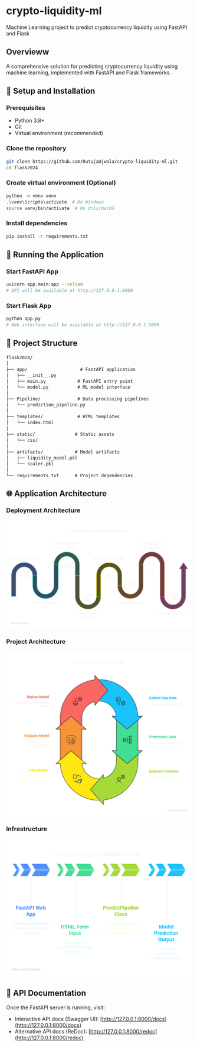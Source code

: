 # crypto-liquidity-ml

Machine Learning project to predict cryptocurrency liquidity using FastAPI and Flask

## Overvieww

A comprehensive solution for predicting cryptocurrency liquidity using machine learning, implemented with FastAPI and Flask frameworks.

## 🔧 Setup and Installation

### Prerequisites

- Python 3.8+
- Git
- Virtual environment (recommended)

### Clone the repository

```bash
git clone https://github.com/RutujaUjwala/crypto-liquidity-ml.git
cd flask2024
```

### Create virtual environment (Optional)

```bash
python -m venv venv
.\venv\Scripts\activate  # On Windows
source venv/bin/activate  # On Unix/macOS
```

### Install dependencies

```bash
pip install -r requirements.txt
```

## 🚀 Running the Application

### Start FastAPI App

```bash
uvicorn app.main:app --reload
# API will be available at http://127.0.0.1:8000
```

### Start Flask App

```bash
python app.py
# Web interface will be available at http://127.0.0.1:5000
```

## 📂 Project Structure

```blash
flask2024/
│
├── app/                    # FastAPI application
│   ├── __init__.py
│   ├── main.py            # FastAPI entry point
│   └── model.py           # ML model interface
│
├── Pipeline/              # Data processing pipelines
│   └── prediction_pipeline.py
│
├── templates/             # HTML templates
│   └── index.html
│
├── static/               # Static assets
│   └── css/
│
├── artifacts/            # Model artifacts
│   ├── liquidity_model.pkl
│   └── scaler.pkl
│
└── requirements.txt      # Project dependencies
```

## 🌐 Application Architecture

### Deployment Architecture

![Deployment Architecture](reports/figures/depolyment_artitecture.png)

### Project Architecture

![Project Architecture](./reports/figures/Project_Architecture.png)

### Infrastructure

![Project Infrastructure](reports/figures/Project_Artitecture.png)

## 📝 API Documentation

Once the FastAPI server is running, visit:

- Interactive API docs (Swagger UI): [http://127.0.0.1:8000/docs](http://127.0.0.1:8000/docs)
- Alternative API docs (ReDoc): [http://127.0.0.1:8000/redoc](http://127.0.0.1:8000/redoc)
